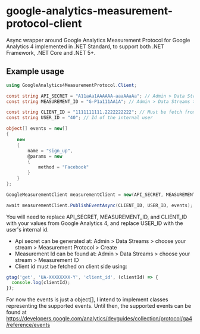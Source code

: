# google-analytics-measurement-protocol-client
Async wrapper around Google Analytics Measurement Protocol for Google Analytics 4 implemented in .NET Standard, to support both .NET Framework, .NET Core and .NET 5+.

## Example usage
```cs
using GoogleAnalytics4MeasurementProtocol.Client;

const string API_SECRET = "A11aAa1AAAAAA-aaaAAaAa"; // Admin > Data Streams > choose your stream > Measurement Protocol > Create
const string MEASUREMENT_ID = "G-P1a111AA1A"; // Admin > Data Streams > choose your stream > Measurement ID

const string CLIENT_ID = "1111111111.2222222222"; // Must be fetch from client side
const string USER_ID = "40"; // Id of the internal user

object[] events = new[]
{
    new
    {
        name = "sign_up",
        @params = new
        {
            method = "Facebook"
        }
    }
};

GoogleMeasurementClient measurementClient = new(API_SECRET, MEASUREMENT_ID);

await measurementClient.PublishEventAsync(CLIENT_ID, USER_ID, events);
```

You will need to replace API_SECRET, MEASUREMENT_ID, and CLIENT_ID with your values from Google Analytics 4, and replace USER_ID with the user's internal id.

* Api secret can be generated at: Admin > Data Streams > choose your stream > Measurement Protocol > Create
* Measurement Id can be found at: Admin > Data Streams > choose your stream > Measurement ID
* Client id must be fetched on client side using:
```js
gtag('get', 'UA-XXXXXXXX-Y', 'client_id', (clientId) => {
  console.log(clientId);
});
```

For now the events is just a object[], I intend to implement classes representing the supported events. Until then, the supported events can be found at https://developers.google.com/analytics/devguides/collection/protocol/ga4/reference/events
